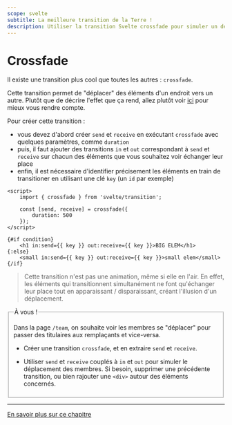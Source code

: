 ```yaml
---
scope: svelte
subtitle: La meilleure transition de la Terre !
description: Utiliser la transition Svelte crossfade pour simuler un déplacement d'élément
---
```


# Crossfade

Il existe une transition plus cool que toutes les autres : `crossfade`.

Cette transition permet de "déplacer" des éléments d'un endroit vers un autre. Plutôt que de
décrire l'effet que ça rend, allez plutôt voir
[ici](https://svelte.dev/examples/deferred-transitions) pour mieux vous rendre compte.

Pour créer cette transition :

- vous devez d'abord créer `send` et `receive` en exécutant `crossfade` avec quelques paramètres,
  comme `duration`
- puis, il faut ajouter des transitions `in` et `out` correspondant à `send` et `receive` sur chacun
  des éléments que vous souhaitez voir échanger leur place
- enfin, il est nécessaire d'identifier précisement les éléments en train de transitioner en
  utilisant une clé `key` (un `id` par exemple)

```svelte
<script>
	import { crossfade } from 'svelte/transition';

	const [send, receive] = crossfade({
		duration: 500
	});
</script>

{#if condition}
	<h1 in:send={{ key }} out:receive={{ key }}>BIG ELEM</h1>
{:else}
	<small in:send={{ key }} out:receive={{ key }}>small elem</small>
{/if}
```

> Cette transition n'est pas une animation, même si elle en l'air. En effet, les éléments qui
> transitionnent simultanément ne font qu'échanger leur place tout en apparaissant / disparaissant,
> créant l'illusion d'un déplacement.

<fieldset class='task'>
<legend>À vous !</legend>

Dans la page `/team`, on souhaite voir les membres se "déplacer" pour passer des titulaires aux
remplaçants et vice-versa.

- Créer une transition `crossfade`, et en extraire `send` et `receive`.

- Utiliser `send` et `receive` couplés à `in` et `out` pour simuler le déplacement des membres. Si
  besoin, supprimer une précédente transition, ou bien rajouter une `<div>` autour des éléments
  concernés.

</fieldset>

---

[En savoir plus sur ce chapitre](https://svelte.dev/docs/svelte-transition#crossfade)
